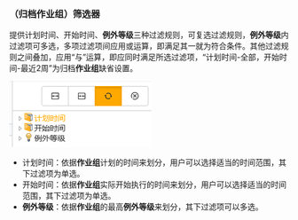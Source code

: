 ### （归档作业组）筛选器
提供计划时间、开始时间、**例外等级**三种过滤规则，可复选过滤规则，**例外等级**内过滤项可多选，多项过滤项间应用或运算，即满足其一就为符合条件。其他过滤规则之间叠加，应用“与”运算，即应同时满足所选过滤项，“计划时间-全部，开始时间-最近2周”为归档**作业组**缺省设置。

![](./images/筛选器1.png)

* 计划时间：依据**作业组**计划的时间来划分，用户可以选择适当的时间范围，其下过滤项为单选。
* 开始时间：依据**作业组**实际开始执行的时间来划分，用户可以选择适当的时间范围，其下过滤项为单选。
* **例外等级**：依据**作业组**的最高**例外等级**来划分，其下过滤项可以多选。